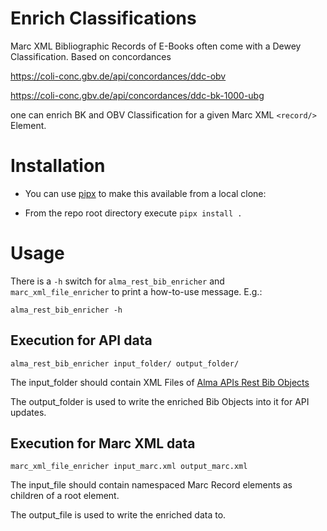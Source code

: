 # Enrich Classifications

Marc XML Bibliographic Records of E-Books often come with a Dewey Classification. Based on concordances

https://coli-conc.gbv.de/api/concordances/ddc-obv

https://coli-conc.gbv.de/api/concordances/ddc-bk-1000-ubg

one can enrich BK and OBV Classification for a given Marc XML `<record/>` Element.

# Installation

* You can use [pipx](https://pipx.pypa.io/stable/installation/) to make this available from a local clone:

* From the repo root directory execute `pipx install .`


# Usage 

There is a `-h` switch for `alma_rest_bib_enricher` and `marc_xml_file_enricher` to print a how-to-use message. E.g.:

`alma_rest_bib_enricher -h`

## Execution for API data
`alma_rest_bib_enricher input_folder/ output_folder/`

The input_folder should contain XML Files of [Alma APIs Rest Bib Objects](https://developers.exlibrisgroup.com/alma/apis/docs/xsd/rest_bib.xsd/?tags=GET)

The output_folder is used to write the enriched Bib Objects into it for API updates.



## Execution for Marc XML data
`marc_xml_file_enricher input_marc.xml output_marc.xml`

The input_file should contain namespaced Marc Record elements as children of a root element.

The output_file is used to write the enriched data to. 
